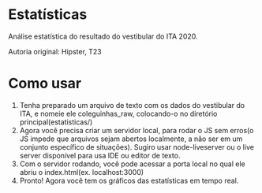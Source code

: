 # Estatísticas

Análise estatística do resultado do vestibular do ITA 2020.

Autoria original: Hipster, T23

# Como usar
1. Tenha preparado um arquivo de texto com os dados do vestibular do ITA, e nomeie ele coleguinhas_raw, colocando-o no diretório principal(estatisticas/)
2. Agora você precisa criar um servidor local, para rodar o JS sem erros(o JS impede que arquivos sejam abertos localmente, a não ser em um conjunto específico de situações). Sugiro usar node-liveserver ou o live server disponível para usa IDE ou editor de texto.
3. Com o servidor rodando, você pode acessar a porta local no qual ele abriu o index.html(ex. localhost:3000)
4. Pronto! Agora você tem os gráficos das estatísticas em tempo real.

